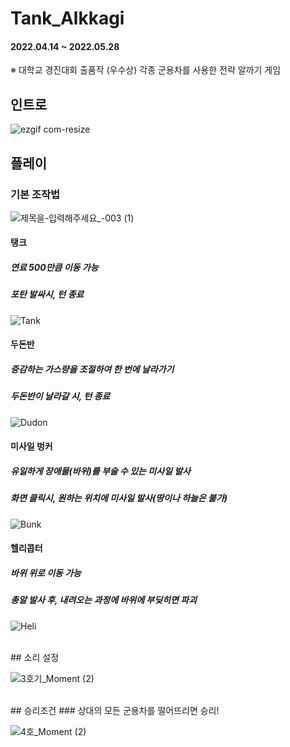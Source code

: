 # Tank_Alkkagi
#### 2022.04.14 ~ 2022.05.28
※ 대학교 경진대회 출품작 (우수상)
각종 군용차를 사용한 전략 알까기 게임

## 인트로
![ezgif com-resize](https://github.com/macaroonlove/Tank_Alkkagi/assets/87137181/39d79927-9b2a-4729-8a82-a5486bf6faca)


## 플레이
### 기본 조작법
![제목을-입력해주세요_-003 (1)](https://github.com/macaroonlove/Tank_Alkkagi/assets/87137181/aa33a0ce-b05f-4c55-97ae-d9dc6ea03f2b)

#### 탱크
##### 연료 500만큼 이동 가능
##### 포탄 발싸시, 턴 종료
![Tank](https://github.com/macaroonlove/Tank_Alkkagi/assets/87137181/4b4f5be4-b38b-4b66-b5b3-6d74ad1f3ee9)

#### 두돈반
##### 증감하는 가스량을 조절하여 한 번에 날라가기
##### 두돈반이 날라갈 시, 턴 종료
![Dudon](https://github.com/macaroonlove/Tank_Alkkagi/assets/87137181/3f3d93d5-a9ce-4ffa-9c9a-206e484d9a42)

#### 미사일 벙커
##### 유일하게 장애물(바위)를 부술 수 있는 미사일 발사
##### 화면 클릭시, 원하는 위치에 미사일 발사(땅이나 하늘은 불가)
![Bunk](https://github.com/macaroonlove/Tank_Alkkagi/assets/87137181/a78212cf-0b3f-4091-a687-02d411e697c7)

#### 헬리콥터
##### 바위 위로 이동 가능
##### 총알 발사 후, 내려오는 과정에 바위에 부딪히면 파괴
![Heli](https://github.com/macaroonlove/Tank_Alkkagi/assets/87137181/1163f1f9-b356-40c7-adce-0859b8654b4d)

<br>
## 소리 설정

![3호기_Moment (2)](https://github.com/macaroonlove/Tank_Alkkagi/assets/87137181/a0e55a5b-f524-48bc-b175-a2f7475c29cb)


<br>
## 승리조건
### 상대의 모든 군용차를 떨어뜨리면 승리!

![4호_Moment (2)](https://github.com/macaroonlove/Tank_Alkkagi/assets/87137181/19e56112-8bcd-49fc-bac3-ecdf542a9971)
